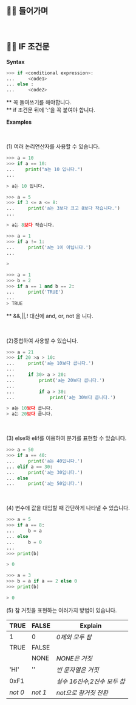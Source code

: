 ## 👨‍💻 들어가며

<br>

## 👩‍💼 IF 조건문

**Syntax**
```python
>>> if <conditional expression>:
...     <code1>
... else : 
...     <code2>
```
** 꼭 들여쓰기를 해야합니다.
<br>
** if 조건문 뒤에 ':'을 꼭 붙여야 합니다.
<br>

**Examples**

<br>

(1) 여러 논리연산자를 사용할 수 있습니다.

```python
>>> a = 10
>>> if a == 10:
...    print("a는 10 입니다.")
...

> a는 10 입니다.

```

```python
>>> a = 5
>>> if 3 <= a <= 8:
...     print('a는 3보다 크고 8보다 작습니다.')
...

> a는 8보다 작습니다.
```

```python
>>> a = 1
>>> if a != 1:
...     print('a는 1이 아닙니다.')
...

>
```

```python
>>> a = 1
>>> b = 2
>>> if a == 1 and b == 2:
...     print('TRUE')
...
> TRUE
```
** &&,||,! 대신에 and, or, not 을 니다.

<br>

(2)중첩하여 사용할 수 있습니다.

```python
>>> a = 21
>>> if 20 >a > 10:
...     print('a는 10보다 큽니다.')
...
...     if 30> a > 20:
...         print('a는 20보다 큽니다.')
...
...         if a > 30:
...             print('a는 30보다 큽니다.')

> a는 10보다 큽니다.
> a는 20보다 큽니다.
```
<br>

(3) else와 elif를 이용하여 분기를 표현할 수 있습니다.

```python
>>> a = 50
>>> if a == 40:
...     print('a는 40입니다.')
... elif a == 30:
...     print('a는 30입니다.')
... else
...     print('a는 50입니다.')
```
<br>

(4) 변수에 값을 대입할 때 간단하게 나타낼 수 있습니다.

```python
>>> a = 5
>>> if a == 8:
...     b = a
... else 
...     b = 0
...
>>> print(b)

> 0
```

```python
>>> a = 3
>>> b = a if a == 2 else 0
>>> print(b)

> 0
```

(5) 참 거짓을 표현하는 여러가지 방법이 있습니다.
<br>

| TRUE  | FALSE |     Explain     |
|-------|-------|-----------------|
|   1   |   0   |  _0제외 모두 참_  |
|  TRUE | FALSE |              |
|       | NONE  | _NONE은 거짓_  |  
| 'HI'  |   ''  | _빈 문자열은 거짓_|
| 0xF1  |       |_실수 16진수,2진수 모두 참_|
|_not 0_|_not 1_|_not으로 참거짓 전환_|
